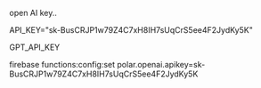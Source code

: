 open AI key..

API_KEY="sk-BusCRJP1w79Z4C7xH8IH7sUqCrS5ee4F2JydKy5K"


GPT_API_KEY

firebase functions:config:set  polar.openai.apikey=sk-BusCRJP1w79Z4C7xH8IH7sUqCrS5ee4F2JydKy5K